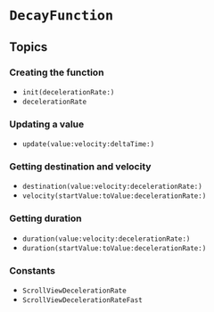 # ``DecayFunction``

## Topics

### Creating the function

- ``init(decelerationRate:)``
- ``decelerationRate``

### Updating a value

- ``update(value:velocity:deltaTime:)``

### Getting destination and velocity

- ``destination(value:velocity:decelerationRate:)``
- ``velocity(startValue:toValue:decelerationRate:)``

### Getting duration

- ``duration(value:velocity:decelerationRate:)``
- ``duration(startValue:toValue:decelerationRate:)``

### Constants

- ``ScrollViewDecelerationRate``
- ``ScrollViewDecelerationRateFast``
